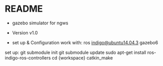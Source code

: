 # README #

* gazebo simulator for ngws
* Version v1.0


* set up & Configuration
  work with:
   ros indigo@ubuntu14.04.3
   gazebo6
  
 set up:
	git submodule init
        git submodule update
        sudo apt-get install ros-indigo-ros-controllers
	cd {workspace} 
	catkin_make
